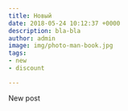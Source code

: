 ```yaml
---
title: Новый
date: 2018-05-24 10:12:37 +0000
description: bla-bla
author: admin
image: img/photo-man-book.jpg
tags:
- new
- discount

---
```

New post